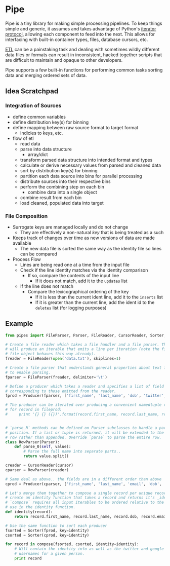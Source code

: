 # Pipe

Pipe is a tiny library for making simple processing pipelines. To keep things
simple and generic, it assumes and takes advantage of Python's [iterator
protocol][1], allowing each component to feed into the next. This allows
for interfacing with built-in container types, files, database cursors, etc.

[ETL][2] can be a painstaking task and dealing with sometimes wildly
different data files or formats can result in inconsistent, hacked together
scripts that are difficult to maintain and opaque to other developers.

Pipe supports a few built-in functions for performing common tasks sorting
data and merging ordered sets of data.

[1]: http://docs.python.org/library/stdtypes.html#iterator-types
[2]: http://en.wikipedia.org/wiki/Extract,_transform,_load

## Idea Scratchpad

### Integration of Sources

- define common variables
- define distribution key(s) for binning
- define mapping between raw source format to target format
    - indicies to keys, etc.
- flow of etl
    - read data
    - parse into data structure
        - array/dict
    - transform parsed data structure into intended format and types
    - calculate or derive necessary values from parsed and cleaned data
    - sort by distribution key(s) for binning
    - partition each data source into bins for parallel processing
    - distribute sources into their respective bins
    - perform the combining step on each bin
        - combine data into a single object
    - combine result from each bin
    - load cleaned, populated data into target

### File Composition

- Surrogate keys are managed locally and do not change
    - They are effectively a non-natural _key_ that is being treated as a such
- Keeps track of changes over time as new versions of data are made available
    - The new data file is sorted the same way as the identity file so lines
    can be compared
- Process Flow
    - Lines are being read one at a time from the input file
    - Check if the line identity matches via the identity comparison
        - If so, compare the contents of the input line
            - If it does not match, add it to the `updates` list
    - If the line does not match
        - Compare the lexicographical ordering of the key
            - If it is less than the current ident line, add it to the
            `inserts` list
            - If it is greater than the current line, add the ident id to
            the `deletes` list (for logging purposes)


## Example

```python
from pipes import FileParser, Parser, FileReader, CursorReader, Sorter, compose

# Create a file reader which takes a file handler and a file parser. This
# will produce an iterable that emits a line per iteration (note the file
# file object behaves this way already).
freader = FileReader(open('data.txt'), skiplines=1)

# Create a file parser that understands general properties about text files
# to enable parsing.
fparser = FileParser(freader, delimiter='\t')

# Define a producer which takes a reader and specifies a list of field names
# corresponding to those emitted from the reader.
fprod = Producer(fparser, ['first_name', 'last_name', 'dob', 'twitter', 'email'])

# The producer can be iterated over producing a convenient namedtuple record.
# for record in fileprod:
#     print '{} {} ({})'.format(record.first_name, record.last_name, record.twitter)


# `parse_N` methods can be defined on Parser subclasses to handle a particular
# position. If a list or tuple is returned, it will be extended to the output
# row rather than appended. Override `parse` to parse the entire row. 
class RowParser(Parser):
    def parse_0(self, value):
        # Parse the full name into separate parts..
        return value.split()

creader = CursorReader(cursor)
cparser = RowParser(creader)

# Same deal as above.. the fields are in a different order than above
cprod = Producer(cparser, ['first_name', 'last_name', 'email', 'dob', 'gplus'])

# Let's merge them together to compose a single record per unique record. First
# create an identity function that takes a record and returns it's _identity_.
# `compose` requires all input iterables to be ordered relative to the fields
# use in the identity function.
def identity(record):
    return record.first_name, record.last_name, record.dob, record.email

# Use the same function to sort each producer
fsorted = Sorter(fprod, key=identity)
csorted = Sorter(cprod, key=identity)

for record in compose(fsorted, csorted, identity=identity):
    # Will contain the identity info as well as the twitter and google plus
    # usernames for a given person.
    print record
```
